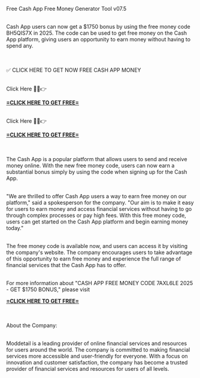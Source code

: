 Free Cash App Free Money Generator Tool v07.5

<br>Cash App users can now get a $1750 bonus by using the free money code BH5QIS7X in 2025. The code can be used to get free money on the Cash App platform, giving users an opportunity to earn money without having to spend any.

<br>
<br>✅ CLICK HERE TO GET NOW FREE CASH APP MONEY

<br>Click Here 🔴✅👉 

**[=CLICK HERE TO GET FREE=](https://www.google.com/url?q=https%3A%2F%2Fappbitly.com%2FIVqWW)**



<br>Click Here 🔴✅👉 

**[=CLICK HERE TO GET FREE=](https://www.google.com/url?q=https%3A%2F%2Fappbitly.com%2FIVqWW)**



<br>
<br>The Cash App is a popular platform that allows users to send and receive money online. With the new free money code, users can now earn a substantial bonus simply by using the code when signing up for the Cash App.

<br>"We are thrilled to offer Cash App users a way to earn free money on our platform," said a spokesperson for the company. "Our aim is to make it easy for users to earn money and access financial services without having to go through complex processes or pay high fees. With this free money code, users can get started on the Cash App platform and begin earning money today."

<br>The free money code is available now, and users can access it by visiting the company's website. The company encourages users to take advantage of this opportunity to earn free money and experience the full range of financial services that the Cash App has to offer.

<br>For more information about "CASH APP FREE MONEY CODE 7AXL6LE 2025 - GET $1750 BONUS," please visit 

**[=CLICK HERE TO GET FREE=](https://www.google.com/url?q=https%3A%2F%2Fappbitly.com%2FIVqWW)**



<br>
<br>About the Company:

<br>Moddetail is a leading provider of online financial services and resources for users around the world. The company is committed to making financial services more accessible and user-friendly for everyone. With a focus on innovation and customer satisfaction, the company has become a trusted provider of financial services and resources for users of all levels.

